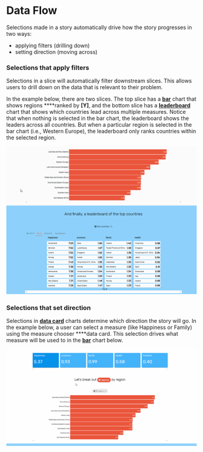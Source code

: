 # Data Flow

Selections made in a story automatically drive how the story progresses in two ways: 

* applying filters \(drilling down\)
* setting direction \(moving across\)

### Selections that apply filters

Selections in a slice will automatically filter downstream slices. This allows users to drill down on the data that is relevant to their problem. 

In the example below, there are two slices. The top slice has a [**bar**](../authoring-apps/story-designer/charts/ranked-list.md) chart that shows regions ****ranked by **\[Y\]**, and the bottom slice has a [**leaderboard**](../authoring-apps/story-designer/charts/leaderboard.md) chart that shows which countries lead across multiple measures. Notice that when nothing is selected in the bar chart, the leaderboard shows the leaders across all countries. But when a particular region is selected in the bar chart \(i.e., Western Europe\), the leaderboard only ranks countries within the selected region. 

![Selections in slices above filter slices below](../.gitbook/assets/data_flow_viz.gif)

### Selections that set direction

Selections in [**data card**](../authoring-apps/story-designer/charts/data-chooser.md) charts determine which direction the story will go.  In the example below, a user can select a measure \(like Happiness or Family\) using the measure chooser ****data card. This selection drives what measure will be used to in the [**bar**](../authoring-apps/story-designer/charts/ranked-list.md) chart below. 

![Selections in data cards set story direction](../.gitbook/assets/data_flow_dim.gif)



